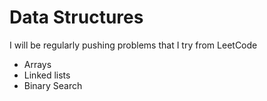 # Data Structures

I will be regularly pushing problems that I try from LeetCode
- Arrays
- Linked lists
- Binary Search

